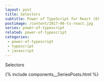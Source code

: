```yaml
---
layout: post
title: Selectors
subtitle: Power of TypeScript for React (8)
postimage: /content/2017-06-ts-react.jpg
series: power-of-typescript
related: power-of-typescript
categories:
 - power-of-typescript
 - typescript
 - javascript
---
```


Selectors

{% include components__SeriesPosts.html %}

